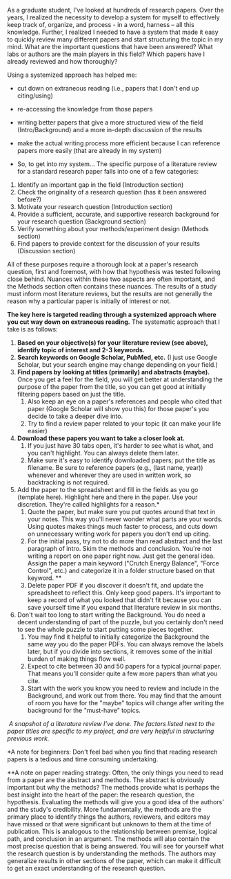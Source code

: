 As a graduate student, I've looked at hundreds of research papers. Over the years, I realized the necessity to develop a system for myself to effectively keep track of, organize, and process - in a word, harness – all this knowledge. Further, I realized I needed to have a system that made it easy to quickly review many different papers and start structuring the topic in my mind. What are the important questions that have been answered? What labs or authors are the main players in this field? Which papers have I already reviewed and how thoroughly?

Using a systemized approach has helped me:

- cut down on extraneous reading (i.e., papers that I don't end up citing/using)
- re-accessing the knowledge from those papers
- writing better papers that give a more structured view of the field (Intro/Background) and a more in-depth discussion of the results
- make the actual writing process more efficient because I can reference papers more easily (that are already in my system)

- So, to get into my system... The specific purpose of a literature review for a standard research paper falls into one of a few categories:

1. Identify an important gap in the field (Introduction section)
2. Check the originality of a research question (has it been answered before?)
3. Motivate your research question (Introduction section)
4. Provide a sufficient, accurate, and supportive research background for your research question (Background section)
5. Verify something about your methods/experiment design (Methods section)
6. Find papers to provide context for the discussion of your results (Discussion section)

All of these purposes require a thorough look at a paper's research question, first and foremost, with how that hypothesis was tested following close behind. Nuances within these two aspects are often important, and the Methods section often contains these nuances. The results of a study must inform most literature reviews, but the results are not generally the reason why a particular paper is initially of interest or not.

**The key here is targeted reading through a systemized approach where you cut way down on extraneous reading.** The systematic approach that I take is as follows:

1. **Based on your objective(s) for your literature review (see above), identify topic of interest and 2-3 keywords.**
2. **Search keywords on Google Scholar, PubMed, etc.** (I just use Google Scholar, but your search engine may change depending on your field.)
3. **Find papers by looking at titles (primarily) and abstracts (maybe).** Once you get a feel for the field, you will get better at understanding the purpose of the paper from the title, so you can get good at initially filtering papers based on just the title.
    1. Also keep an eye on a paper's references and people who cited that paper (Google Scholar will show you this) for those paper's you decide to take a deeper dive into.
    2. Try to find a review paper related to your topic (it can make your life easier)
4. **Download these papers you want to take a closer look at.**
    1. If you just have 30 tabs open, it's harder to see what is what, and you can't highlight. You can always delete them later.
    2. Make sure it's easy to identify downloaded papers; put the title as filename. Be sure to reference papers (e.g., (last name, year)) whenever and wherever they are used in written work, so backtracking is not required.
5. Add the paper to the spreadsheet and fill in the fields as you go (template here). Highlight here and there in the paper. Use your discretion. They're called highlights for a reason.*
    1. Quote the paper, but make sure you put quotes around that text in your notes. This way you'll never wonder what parts are your words. Using quotes makes things much faster to process, and cuts down on unnecessary writing work for papers you don't end up citing.
    2. For the initial pass, try not to do more than read abstract and the last paragraph of intro. Skim the methods and conclusion. You're not writing a report on one paper right now. Just get the general idea. Assign the paper a main keyword ("Crutch Energy Balance", "Force Control", etc.) and categorize it in a folder structure based on that keyword. **
    3. Delete paper PDF if you discover it doesn't fit, and update the spreadsheet to reflect this. Only keep good papers. It's important to keep a record of what you looked that didn't fit because you can save yourself time if you expand that literature review in six months.
6. Don't wait too long to start writing the Background. You do need a decent understanding of part of the puzzle, but you certainly don't need to see the whole puzzle to start putting some pieces together.
    1. You may find it helpful to initially categorize the Background the same way you do the paper PDFs. You can always remove the labels later, but if you divide into sections, it removes some of the initial burden of making things flow well.
    2. Expect to cite between 30 and 50 papers for a typical journal paper. That means you'll consider quite a few more papers than what you cite.
    3. Start with the work you know you need to review and include in the Background, and work out from there. You may find that the amount of room you have for the "maybe" topics will change after writing the background for the "must-have" topics.

![]()
_A snapshot of a literature review I've done. The factors listed next to the paper titles are specific to my project, and are very helpful in structuring previous work._

*A note for beginners: Don't feel bad when you find that reading research papers is a tedious and time consuming undertaking.

**A note on paper reading strategy: Often, the only things you need to read from a paper are the abstract and methods. The abstract is obviously important but why the methods? The methods provide what is perhaps the best insight into the heart of the paper: the research question, the hypothesis. Evaluating the methods will give you a good idea of the authors' and the study's credibility. More fundamentally, the methods are the primary place to identify things the authors, reviewers, and editors may have missed or that were significant but unknown to them at the time of publication. This is analogous to the relationship between premise, logical path, and conclusion in an argument. The methods will also contain the most precise question that is being answered. You will see for yourself what the research question is by understanding the methods. The authors may generalize results in other sections of the paper, which can make it difficult to get an exact understanding of the research question.